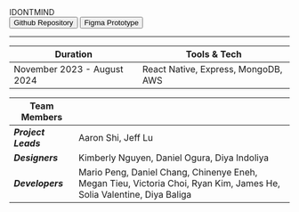 <div class="title">
IDONTMIND
</div>

<Button className="blue" size="md" href="https://github.com/lablueprint/idontmind">
    Github Repository
</Button>

<Button className="white" size="md" href="">
    Figma Prototype
</Button>

---

<div id="duration-table">

| Duration                    | Tools & Tech                        |
| --------------------------- | ----------------------------------- |
| November 2023 - August 2024 | React Native, Express, MongoDB, AWS |

</div>

| Team Members        |                                                                                                                      |
| ------------------- | -------------------------------------------------------------------------------------------------------------------- |
| **_Project Leads_** | Aaron Shi, Jeff Lu                                                                                                   |
| **_Designers_**     | Kimberly Nguyen, Daniel Ogura, Diya Indoliya                                                                         |
| **_Developers_**    | Mario Peng, Daniel Chang, Chinenye Eneh, Megan Tieu, Victoria Choi, Ryan Kim, James He, Solia Valentine, Diya Baliga |
